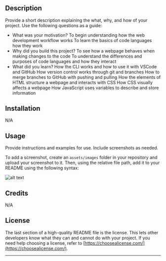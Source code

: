 # <Your-Project-Title>

## Description

Provide a short description explaining the what, why, and how of your project. Use the following questions as a guide:

- What was your motivation?
  To begin understanding how the web development workflow works
  To learn the basics of code languages how they work
- Why did you build this project?
  To see how a webpage behaves when making changes to the code
  To understand the differences and purposes of code languages and how they interact
- What did you learn?
  How the CLI works and how to use it with VSCode and GitHub
  How version control works through git and branches
  How to merge branches to GitHub with pushing and pulling
  How the elements of HTML structure a webpage and interacts with CSS
  How CSS visually affects a webpage
  How JavaScript uses variables to describe and store information

## Installation

N/A

## Usage

Provide instructions and examples for use. Include screenshots as needed.

To add a screenshot, create an `assets/images` folder in your repository and upload your screenshot to it. Then, using the relative file path, add it to your README using the following syntax:

![alt text](assets/images/screenshot.png)

## Credits

N/A

## License

The last section of a high-quality README file is the license. This lets other developers know what they can and cannot do with your project. If you need help choosing a license, refer to [https://choosealicense.com/](https://choosealicense.com/).

---
